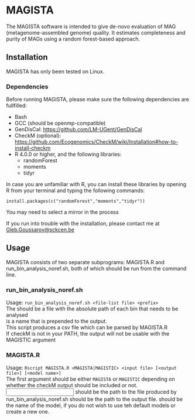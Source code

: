 # MAGISTA

The MAGISTA software is intended to give de-novo evaluation of MAG (metagenome-assembled genome) quality. It estimates completeness and purity of MAGs using a random forest-based approach.

## Installation
MAGISTA has only been tested on Linux. 

### Dependencies
Before running MAGISTA, please make sure the following dependencies are fullfilled:
 * Bash
 * GCC (should be openmp-compatible)
 * GenDisCal: https://github.com/LM-UGent/GenDisCal
 * CheckM (optional): https://github.com/Ecogenomics/CheckM/wiki/Installation#how-to-install-checkm
 * R 4.0.0 or higher, and the following libraries:
   - randomForest
   - moments
   - tidyr
 
 In case you are unfamiliar with R, you can install these libraries by opening R from your terminal and typing the following commands:
 ```
 install.packages(c("randomForest","moments","tidyr"))
 ```
 You may need to select a mirror in the process
 
 If you run into trouble with the installation, please contact me at Gleb.Goussarov@sckcen.be

## Usage
MAGISTA consists of two separate subprograms: MAGISTA.R and run_bin_analysis_noref.sh, both of which should be run from the command line.
### run_bin_analysis_noref.sh
Usage: `run_bin_analysis_noref.sh <file-list file> <prefix>`  
The <file-list file> should be a file with the absolute path of each bin that needs to be analysed  
<prefix> is a name that is prepended to the output.  
This script produces a csv file which can be parsed by MAGISTA.R  
If checkM is not in your PATH, the output will not be usable with the MAGISTIC argument
### MAGISTA.R
Usage: `Rscript MAGISTA.R <MAGISTA|MAGISTIC> <input file> [<output file>] [<model name>]`  
The first argument should be either `MAGISTA` or `MAGISTIC` depending on whether the checkM output should be included or not.  
<input file> should be the path to the file produced by run_bin_analysis_noref.sh
<output file> should be the path to the output file.
<model name> should be the name of the model, if you do not wish to use teh default models or create a new one.
  
